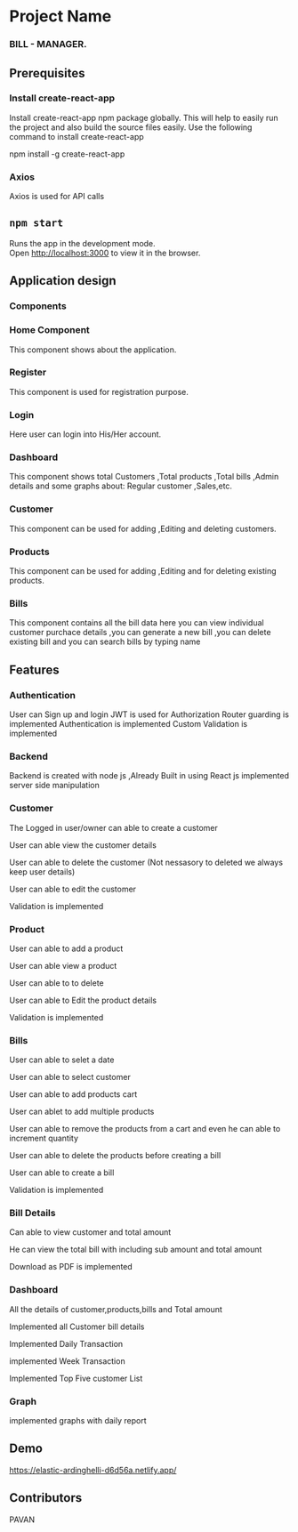 # Project Name

### BILL - MANAGER.

## Prerequisites

### Install create-react-app

Install create-react-app npm package globally. This will help to easily run the project and also build the source files easily. Use the following command to install create-react-app

npm install -g create-react-app

### Axios

Axios is used for API calls

## `npm start`

Runs the app in the development mode.\
Open [http://localhost:3000](http://localhost:3000) to view it in the browser.


## Application design

### Components

### Home Component

This component shows about the application.

### Register 

This component is used for registration purpose.

### Login

Here user can login into His/Her account.

### Dashboard

This component shows total Customers ,Total products ,Total bills ,Admin details and some graphs about: Regular customer ,Sales,etc.

### Customer

This component can be used for adding ,Editing and deleting customers.

### Products

This component can be used for adding ,Editing and for deleting existing products.

### Bills

This component contains all the bill data here you can view individual customer purchace details ,you can generate a new bill ,you can delete existing bill and you can search bills by typing name

## Features

### Authentication

User can Sign up and login
JWT is used for Authorization
Router guarding is implemented
Authentication is implemented
Custom Validation is implemented

### Backend

Backend is created with node js ,Already Built in
using React js implemented server side manipulation

### Customer

The Logged in user/owner can able to create a customer

User can able view the customer details

User can able to delete the customer (Not nessasory to deleted we always keep user details)

User can able to edit the customer

Validation is implemented

### Product

User can able to add a product

User can able view a product

User can able to to delete

User can able to Edit the product details

Validation is implemented

### Bills

User can able to selet a date

User can able to select customer

User can able to add products cart

User can ablet to add multiple products

User can able to remove the products from a cart and even he can able to increment quantity

User can able to delete the products before creating a bill

User can able to create a bill

Validation is implemented

### Bill Details

Can able to view customer and total amount

He can view the total bill with including sub amount and total amount

Download as PDF is implemented

### Dashboard

All the details of customer,products,bills and Total amount

Implemented all Customer bill details

Implemented Daily Transaction

implemented Week Transaction

Implemented Top Five customer List

### Graph

implemented graphs with daily report

## Demo

https://elastic-ardinghelli-d6d56a.netlify.app/

## Contributors

PAVAN



